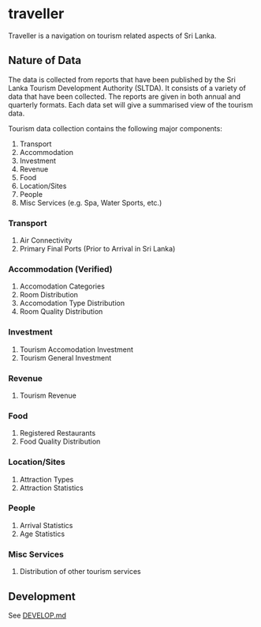 # traveller

Traveller is a navigation on tourism related aspects of Sri Lanka. 

## Nature of Data

The data is collected from reports that have been published by the Sri Lanka Tourism Development Authority (SLTDA). It consists of a variety of data that have been collected. The reports are given in both annual and quarterly formats. Each data set will give a summarised view of the tourism data. 

Tourism data collection contains the following major components:

1. Transport
2. Accommodation
3. Investment
4. Revenue
5. Food
6. Location/Sites
7. People
8. Misc Services (e.g. Spa, Water Sports, etc.)

### Transport 

1. Air Connectivity
2. Primary Final Ports (Prior to Arrival in Sri Lanka)


### Accommodation (Verified)

1. Accomodation Categories
2. Room Distribution 
3. Accomodation Type Distribution 
4. Room Quality Distribution 


### Investment

1. Tourism Accomodation Investment 
2. Tourism General Investment 

### Revenue

1. Tourism Revenue

### Food

1. Registered Restaurants
2. Food Quality Distribution

### Location/Sites

1. Attraction Types
2. Attraction Statistics 

### People

1. Arrival Statistics
2. Age Statistics

### Misc Services

1. Distribution of other tourism services

## Development

See [DEVELOP.md](DEVELOP.md)
